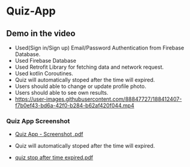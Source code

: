 # Quiz-App

## Demo in the video

 - Used(Sign in/Sign up) Email/Password Authentication from Firebase Database.
 - Used Firebase Database
 - Used Retrofit Library for fetching data and network request.
 - Used kotlin Coroutines.
 - Quiz will automatically stoped after the time will expired.
 - Users should able to change or update profile photo.
 - Users should able to see own results.
 - https://user-images.githubusercontent.com/88847727/188412407-f7b0ef43-bd6a-42f0-b284-b62af420f044.mp4

### Quiz App Screenshot
 - [Quiz App - Screenshot .pdf](https://github.com/vaibhavkr002/Quiz-App/files/9488321/Quiz.App.-.Screenshot.pdf)
 
 - Quiz will automatically stoped after the time will expired.
 
 - [quiz stop after time expired.pdf](https://github.com/vaibhavkr002/Quiz-App/files/9488382/quiz.stop.after.time.expired.pdf)

